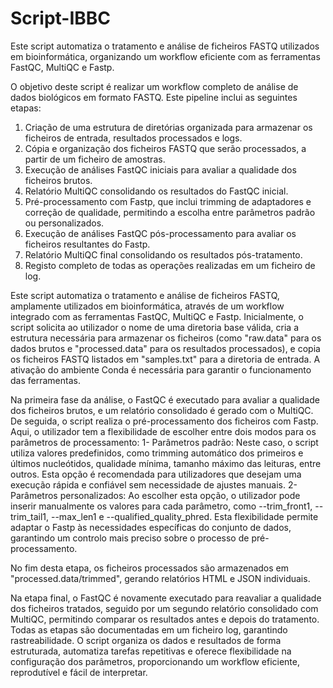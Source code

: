 # Script-IBBC
Este script automatiza o tratamento e análise de ficheiros FASTQ utilizados em bioinformática, organizando um workflow eficiente com as ferramentas FastQC, MultiQC e Fastp.

O objetivo deste script é realizar um workflow completo de análise de dados biológicos em formato FASTQ. Este pipeline inclui as seguintes etapas:

1. Criação de uma estrutura de diretórias organizada para armazenar os ficheiros de entrada, resultados processados e logs.
2. Cópia e organização dos ficheiros FASTQ que serão processados, a partir de um ficheiro de amostras.
3. Execução de análises FastQC iniciais para avaliar a qualidade dos ficheiros brutos.
4. Relatório MultiQC consolidando os resultados do FastQC inicial.
5. Pré-processamento com Fastp, que inclui trimming de adaptadores e correção de qualidade, permitindo a escolha entre parâmetros padrão ou personalizados.
6. Execução de análises FastQC pós-processamento para avaliar os ficheiros resultantes do Fastp.
7. Relatório MultiQC final consolidando os resultados pós-tratamento.
8. Registo completo de todas as operações realizadas em um ficheiro de log.

Este script automatiza o tratamento e análise de ficheiros FASTQ, amplamente utilizados em bioinformática, através de um workflow integrado com as ferramentas FastQC, MultiQC e Fastp. Inicialmente, o script solicita ao utilizador o nome de uma diretoria base válida, cria a estrutura necessária para armazenar os ficheiros (como "raw.data" para os dados brutos e "processed.data" para os resultados processados), e copia os ficheiros FASTQ listados em "samples.txt" para a diretoria de entrada. A ativação do ambiente Conda é necessária para garantir o funcionamento das ferramentas.

Na primeira fase da análise, o FastQC é executado para avaliar a qualidade dos ficheiros brutos, e um relatório consolidado é gerado com o MultiQC. De seguida, o script realiza o pré-processamento dos ficheiros com Fastp. Aqui, o utilizador tem a flexibilidade de escolher entre dois modos para os parâmetros de processamento:
  1- Parâmetros padrão: Neste caso, o script utiliza valores predefinidos, como trimming automático dos primeiros e últimos nucleótidos, qualidade mínima, tamanho máximo das leituras, entre outros. Esta opção é recomendada para utilizadores que desejam uma execução rápida e confiável sem necessidade de ajustes manuais.
  2- Parâmetros personalizados: Ao escolher esta opção, o utilizador pode inserir manualmente os valores para cada parâmetro, como --trim_front1, --trim_tail1, --max_len1 e --qualified_quality_phred. Esta flexibilidade permite adaptar o Fastp às necessidades específicas do conjunto de dados, garantindo um controlo mais preciso sobre o processo de pré-processamento. 

No fim desta etapa, os ficheiros processados são armazenados em "processed.data/trimmed", gerando relatórios HTML e JSON individuais.

Na etapa final, o FastQC é novamente executado para reavaliar a qualidade dos ficheiros tratados, seguido por um segundo relatório consolidado com MultiQC, permitindo comparar os resultados antes e depois do tratamento. Todas as etapas são documentadas em um ficheiro log, garantindo rastreabilidade. O script organiza os dados e resultados de forma estruturada, automatiza tarefas repetitivas e oferece flexibilidade na configuração dos parâmetros, proporcionando um workflow eficiente, reprodutível e fácil de interpretar.









